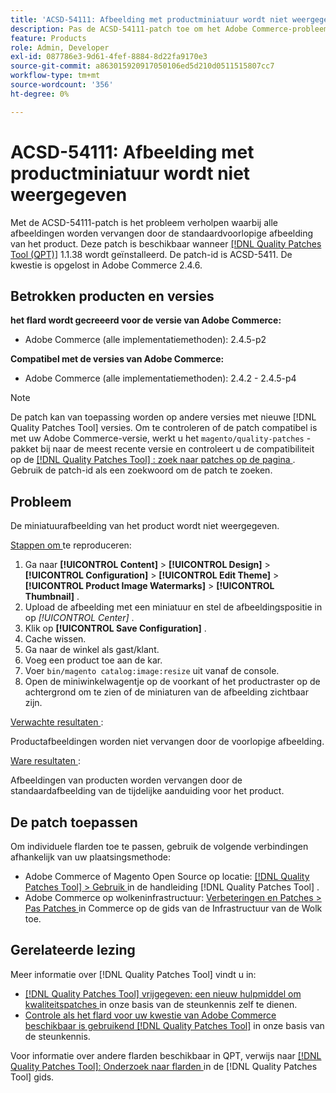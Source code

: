 ```yaml
---
title: 'ACSD-54111: Afbeelding met productminiatuur wordt niet weergegeven'
description: Pas de ACSD-54111-patch toe om het Adobe Commerce-probleem op te lossen, waarbij alle afbeeldingen worden vervangen door de standaardvoorlopige afbeelding van het product.
feature: Products
role: Admin, Developer
exl-id: 087786e3-9d61-4fef-8884-8d22fa9170e3
source-git-commit: a863015920917050106ed5d210d0511515807cc7
workflow-type: tm+mt
source-wordcount: '356'
ht-degree: 0%

---
```


# ACSD-54111: Afbeelding met productminiatuur wordt niet weergegeven

Met de ACSD-54111-patch is het probleem verholpen waarbij alle afbeeldingen worden vervangen door de standaardvoorlopige afbeelding van het product. Deze patch is beschikbaar wanneer [[!DNL Quality Patches Tool (QPT)]](/help/announcements/adobe-commerce-announcements/magento-quality-patches-released-new-tool-to-self-serve-quality-patches.md) 1.1.38 wordt geïnstalleerd. De patch-id is ACSD-5411. De kwestie is opgelost in Adobe Commerce 2.4.6.

## Betrokken producten en versies

**het flard wordt gecreeerd voor de versie van Adobe Commerce:**

* Adobe Commerce (alle implementatiemethoden): 2.4.5-p2

**Compatibel met de versies van Adobe Commerce:**

* Adobe Commerce (alle implementatiemethoden): 2.4.2 - 2.4.5-p4

>[!NOTE]
>
>De patch kan van toepassing worden op andere versies met nieuwe [!DNL Quality Patches Tool] versies. Om te controleren of de patch compatibel is met uw Adobe Commerce-versie, werkt u het `magento/quality-patches` -pakket bij naar de meest recente versie en controleert u de compatibiliteit op de [[!DNL Quality Patches Tool] : zoek naar patches op de pagina ](https://experienceleague.adobe.com/tools/commerce-quality-patches/index.html?lang=nl-NL) . Gebruik de patch-id als een zoekwoord om de patch te zoeken.

## Probleem

De miniatuurafbeelding van het product wordt niet weergegeven.

<u> Stappen om </u> te reproduceren:

1. Ga naar **[!UICONTROL Content]** > **[!UICONTROL Design]** > **[!UICONTROL Configuration]** > **[!UICONTROL Edit Theme]** > **[!UICONTROL Product Image Watermarks]** > **[!UICONTROL Thumbnail]** .
1. Upload de afbeelding met een miniatuur en stel de afbeeldingspositie in op *[!UICONTROL Center]* .
1. Klik op **[!UICONTROL Save Configuration]** .
1. Cache wissen.
1. Ga naar de winkel als gast/klant.
1. Voeg een product toe aan de kar.
1. Voer `bin/magento catalog:image:resize` uit vanaf de console.
1. Open de miniwinkelwagentje op de voorkant of het productraster op de achtergrond om te zien of de miniaturen van de afbeelding zichtbaar zijn.

<u> Verwachte resultaten </u>:

Productafbeeldingen worden niet vervangen door de voorlopige afbeelding.

<u> Ware resultaten </u>:

Afbeeldingen van producten worden vervangen door de standaardafbeelding van de tijdelijke aanduiding voor het product.

## De patch toepassen

Om individuele flarden toe te passen, gebruik de volgende verbindingen afhankelijk van uw plaatsingsmethode:

* Adobe Commerce of Magento Open Source op locatie: [[!DNL Quality Patches Tool]  > Gebruik ](https://experienceleague.adobe.com/docs/commerce-operations/tools/quality-patches-tool/usage.html?lang=nl-NL) in de handleiding [!DNL Quality Patches Tool] .
* Adobe Commerce op wolkeninfrastructuur: [ Verbeteringen en Patches > Pas Patches ](https://experienceleague.adobe.com/docs/commerce-cloud-service/user-guide/develop/upgrade/apply-patches.html?lang=nl-NL) in Commerce op de gids van de Infrastructuur van de Wolk toe.

## Gerelateerde lezing

Meer informatie over [!DNL Quality Patches Tool] vindt u in:

* [[!DNL Quality Patches Tool]  vrijgegeven: een nieuw hulpmiddel om kwaliteitspatches ](/help/announcements/adobe-commerce-announcements/magento-quality-patches-released-new-tool-to-self-serve-quality-patches.md) in onze basis van de steunkennis zelf te dienen.
* [ Controle als het flard voor uw kwestie van Adobe Commerce beschikbaar is gebruikend  [!DNL Quality Patches Tool]](/help/support-tools/patches-available-in-qpt-tool/check-patch-for-magento-issue-with-magento-quality-patches.md) in onze basis van de steunkennis.

Voor informatie over andere flarden beschikbaar in QPT, verwijs naar [[!DNL Quality Patches Tool]: Onderzoek naar flarden ](https://experienceleague.adobe.com/tools/commerce-quality-patches/index.html?lang=nl-NL) in de [!DNL Quality Patches Tool] gids.
